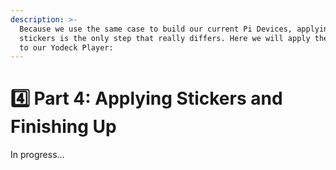 ```yaml
---
description: >-
  Because we use the same case to build our current Pi Devices, applying
  stickers is the only step that really differs. Here we will apply the stickers
  to our Yodeck Player:
---
```


# 4️⃣ Part 4: Applying Stickers and Finishing Up

In progress...
